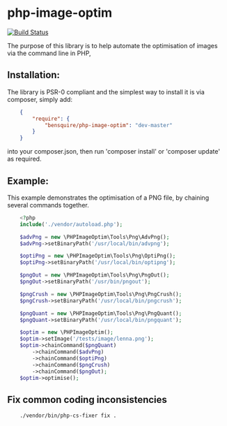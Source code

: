 php-image-optim
===============
[![Build Status](https://travis-ci.org/bensquire/php-image-optim.png)](https://travis-ci.org/bensquire/php-image-optim)

The purpose of this library is to help automate the optimisation of images via the command line in PHP,

Installation:
-------------
The library is PSR-0 compliant and the simplest way to install it is via composer, simply add:

```json
    {
        "require": {
            "bensquire/php-image-optim": "dev-master"
        }
    }
```

into your composer.json, then run 'composer install' or 'composer update' as required.

Example:
--------
This example demonstrates the optimisation of a PNG file, by chaining several commands together.

```php
    <?php
    include('./vendor/autoload.php');

    $advPng = new \PHPImageOptim\Tools\Png\AdvPng();
    $advPng->setBinaryPath('/usr/local/bin/advpng');

    $optiPng = new \PHPImageOptim\Tools\Png\OptiPng();
    $optiPng->setBinaryPath('/usr/local/bin/optipng');

    $pngOut = new \PHPImageOptim\Tools\Png\PngOut();
    $pngOut->setBinaryPath('/usr/bin/pngout');

    $pngCrush = new \PHPImageOptim\Tools\Png\PngCrush();
    $pngCrush->setBinaryPath('/usr/local/bin/pngcrush');

    $pngQuant = new \PHPImageOptim\Tools\Png\PngQuant();
    $pngQuant->setBinaryPath('/usr/local/bin/pngquant');

    $optim = new \PHPImageOptim();
    $optim->setImage('/tests/image/lenna.png');
    $optim->chainCommand($pngQuant)
        ->chainCommand($advPng)
        ->chainCommand($optiPng)
        ->chainCommand($pngCrush)
        ->chainCommand($pngOut);
    $optim->optimise();
```

## Fix common coding inconsistencies

```console
    ./vendor/bin/php-cs-fixer fix .
```